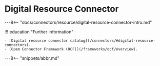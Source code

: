<!-- SPDX-License-Identifier: CC-BY-4.0 -->
<!-- Copyright Contributors to the ODPi Egeria project 2020. -->

# Digital Resource Connector

---8<-- "docs/connectors/resource/digital-resource-connector-intro.md"

!!! education "Further information"
    
    - [Digital resource connector catalog](/connectors/#digital-resource-connectors).
    - [Open Connector Framework (OCF)](/frameworks/ocf/overview).

---8<-- "snippets/abbr.md"
